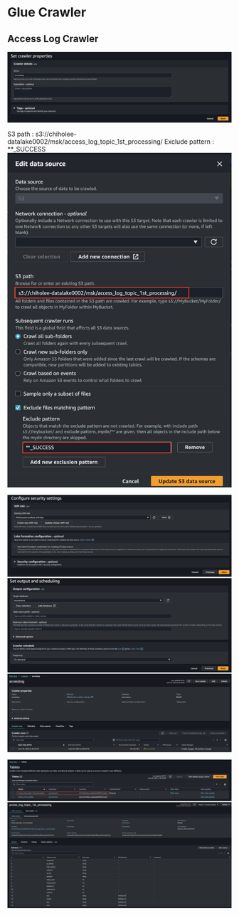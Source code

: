 # Glue Crawler

## Access Log Crawler

![](2024-06-25-14-21-15.png)

S3 path : s3://chiholee-datalake0002/msk/access_log_topic_1st_processing/
Exclude pattern : **_SUCCESS
![](2024-06-25-14-42-34.png)

![](2024-06-25-14-23-30.png)
![](2024-06-25-14-23-52.png)
![](2024-06-25-14-25-47.png)

![](2024-06-25-14-45-28.png)
![](2024-06-25-14-45-43.png)